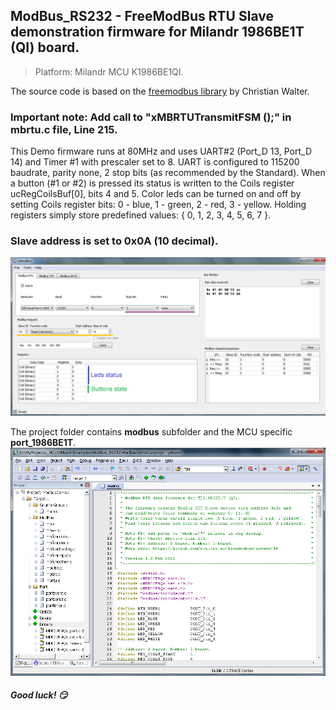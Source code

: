 ## ModBus_RS232 - FreeModBus RTU Slave demonstration firmware for Milandr 1986BE1T (QI) board.
> Platform: Milandr MCU K1986BE1QI.

The source code is based on the [freemodbus library](https://github.com/cwalter-at/freemodbus) by Christian Walter.

### Important note: Add call to "xMBRTUTransmitFSM ();" in mbrtu.c file, Line 215.

This Demo firmware runs at 80MHz and uses UART#2 (Port_D 13, Port_D 14) and Timer #1 with prescaler set to 8.
UART is configured to 115200 baudrate, parity none, 2 stop bits (as recommended by the Standard).
When a button (#1 or #2) is pressed its status is written to the Coils register ucRegCoilsBuf[0], bits 4 and 5.
Color leds can be turned on and off by setting Coils register bits: 0 - blue, 1 - green, 2 - red, 3 - yellow.
Holding registers simply store predefined values: { 0, 1, 2, 3, 4, 5, 6, 7 }.

### Slave address is set to 0x0A (10 decimal).
![Modbus-1.png](Modbus-1.png)

The project folder contains **modbus** subfolder and the MCU specific **port_1986BE1T**.
![Modbus-3.png](Modbus-3.png)

##### Good luck! 😏
